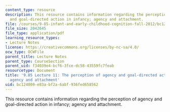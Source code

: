 ```yaml
---
content_type: resource
description: This resource contains information regarding the perception of agency
  and goal-directed action in infancy; agency and attachment.
file: /courses/9-85-infant-and-early-childhood-cognition-fall-2012/bc124009e83abf2a6abf936fed658562_MIT9_85F12_lec11_agency.pdf
file_size: 2042645
file_type: application/pdf
learning_resource_types:
- Lecture Notes
license: https://creativecommons.org/licenses/by-nc-sa/4.0/
ocw_type: OCWFile
parent_title: Lecture Notes
parent_type: CourseSection
parent_uid: f34039e4-bcf6-3fce-dc58-43559fc7feab
resourcetype: Document
title: '9.85 Lecture 11: The perception of agency and goal-directed action in infancy;
  agency and attachment'
uid: bc124009-e83a-bf2a-6abf-936fed658562
---
```

This resource contains information regarding the perception of agency and goal-directed action in infancy; agency and attachment.